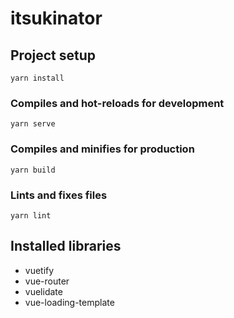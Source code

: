 # itsukinator

## Project setup
```
yarn install
```

### Compiles and hot-reloads for development
```
yarn serve
```

### Compiles and minifies for production
```
yarn build
```

### Lints and fixes files
```
yarn lint
```

## Installed libraries
- vuetify
- vue-router
- vuelidate
- vue-loading-template
